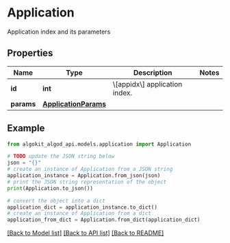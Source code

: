 # Application

Application index and its parameters

## Properties

Name | Type | Description | Notes
------------ | ------------- | ------------- | -------------
**id** | **int** | \\[appidx\\] application index. | 
**params** | [**ApplicationParams**](ApplicationParams.md) |  | 

## Example

```python
from algokit_algod_api.models.application import Application

# TODO update the JSON string below
json = "{}"
# create an instance of Application from a JSON string
application_instance = Application.from_json(json)
# print the JSON string representation of the object
print(Application.to_json())

# convert the object into a dict
application_dict = application_instance.to_dict()
# create an instance of Application from a dict
application_from_dict = Application.from_dict(application_dict)
```
[[Back to Model list]](../README.md#documentation-for-models) [[Back to API list]](../README.md#documentation-for-api-endpoints) [[Back to README]](../README.md)


